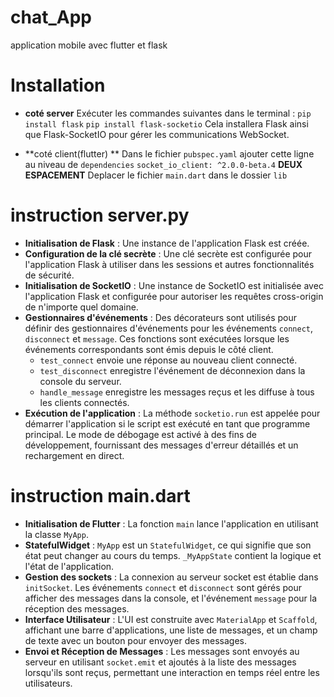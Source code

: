 # chat_App
application mobile avec flutter et flask

# Installation
- **coté server**
  Exécuter les commandes suivantes dans le terminal :
    `pip install flask`
    `pip install flask-socketio`
  Cela installera Flask ainsi que Flask-SocketIO pour gérer les communications WebSocket.

- **coté client(flutter) **
  Dans le fichier `pubspec.yaml` ajouter cette ligne au niveau de `dependencies`
    `socket_io_client: ^2.0.0-beta.4`
    **DEUX ESPACEMENT**
  Deplacer le fichier `main.dart` dans le dossier `lib`

# instruction server.py

- **Initialisation de Flask** : Une instance de l'application Flask est créée.
- **Configuration de la clé secrète** : Une clé secrète est configurée pour l'application Flask à utiliser dans les sessions et autres fonctionnalités de sécurité.
- **Initialisation de SocketIO** : Une instance de SocketIO est initialisée avec l'application Flask et configurée pour autoriser les requêtes cross-origin de n'importe quel domaine.
- **Gestionnaires d'événements** : Des décorateurs sont utilisés pour définir des gestionnaires d'événements pour les événements `connect`, `disconnect` et `message`. Ces fonctions sont exécutées lorsque les événements correspondants sont émis depuis le côté client.
  - `test_connect` envoie une réponse au nouveau client connecté.
  - `test_disconnect` enregistre l'événement de déconnexion dans la console du serveur.
  - `handle_message` enregistre les messages reçus et les diffuse à tous les clients connectés.
- **Exécution de l'application** : La méthode `socketio.run` est appelée pour démarrer l'application si le script est exécuté en tant que programme principal. Le mode de débogage est activé à des fins de développement, fournissant des messages d'erreur détaillés et un rechargement en direct.

# instruction main.dart
- **Initialisation de Flutter** : La fonction `main` lance l'application en utilisant la classe `MyApp`.
- **StatefulWidget** : `MyApp` est un `StatefulWidget`, ce qui signifie que son état peut changer au cours 
du temps. `_MyAppState` contient la logique et l'état de l'application.
- **Gestion des sockets** : La connexion au serveur socket est établie dans `initSocket`. Les événements 
`connect` et `disconnect` sont gérés pour afficher des messages dans la console, et l'événement `message` 
pour la réception des messages.
- **Interface Utilisateur** : L'UI est construite avec `MaterialApp` et `Scaffold`, affichant une barre 
d'applications, une liste de messages, et un champ de texte avec un bouton pour envoyer des messages.
- **Envoi et Réception de Messages** : Les messages sont envoyés au serveur en utilisant `socket.emit` 
et ajoutés à la liste des messages lorsqu'ils sont reçus, permettant une interaction en temps réel entre 
les utilisateurs.
